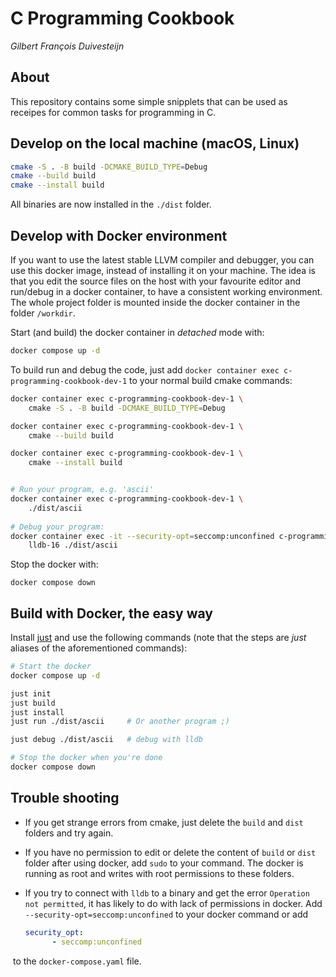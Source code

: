 # C Programming Cookbook

_Gilbert François Duivesteijn_

## About

This repository contains some simple snipplets that can be used as receipes for common tasks for programming in C.



## Develop on the local machine (macOS, Linux)

```sh
cmake -S . -B build -DCMAKE_BUILD_TYPE=Debug
cmake --build build
cmake --install build
```

All binaries are now installed in the `./dist` folder.



## Develop with Docker environment

If you want to use the latest stable LLVM compiler and debugger, you can use this docker image, instead of installing it on your machine. The idea is that you edit the source files on the host with your favourite editor and run/debug in a docker container, to have a consistent working environment. The whole project folder is mounted inside the docker container in the folder `/workdir`.

Start (and build) the docker container in *detached* mode with:

```sh
docker compose up -d
```

To build run and debug the code, just add `docker container exec c-programming-cookbook-dev-1` to your normal build cmake commands:

```sh
docker container exec c-programming-cookbook-dev-1 \
    cmake -S . -B build -DCMAKE_BUILD_TYPE=Debug

docker container exec c-programming-cookbook-dev-1 \
    cmake --build build

docker container exec c-programming-cookbook-dev-1 \
    cmake --install build


# Run your program, e.g. 'ascii'
docker container exec c-programming-cookbook-dev-1 \
    ./dist/ascii
    
# Debug your program:
docker container exec -it --security-opt=seccomp:unconfined c-programming-cookbook-dev-1 \
    lldb-16 ./dist/ascii
```

Stop the docker with:

```
docker compose down
```



## Build with Docker, the easy way

Install [just](https://github.com/casey/just) and use the following commands (note that the steps are *just* aliases of the aforementioned commands):

```sh
# Start the docker
docker compose up -d

just init
just build
just install
just run ./dist/ascii     # Or another program ;)

just debug ./dist/ascii   # debug with lldb

# Stop the docker when you're done
docker compose down
```



## Trouble shooting

- If you get strange errors from cmake, just delete the `build` and `dist` folders and try again.
- If you have no permission to edit or delete the content of `build` or `dist` folder after using docker, add `sudo` to your command. The docker is running as root and writes with root permissions to these folders.

- If you try to connect with `lldb` to a binary and get the error `Operation not permitted`, it has likely to do with lack of permissions in docker. Add `--security-opt=seccomp:unconfined` to your docker command or add 

  ```yaml
  security_opt:
        - seccomp:unconfined
  ```

​		to the `docker-compose.yaml` file.
